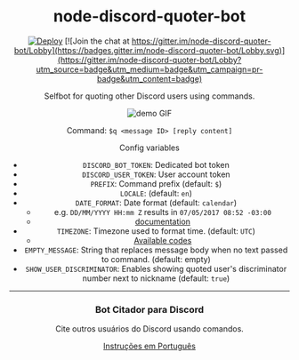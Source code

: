 <div align="center">

# node-discord-quoter-bot

[![Deploy](https://www.herokucdn.com/deploy/button.svg)](https://heroku.com/deploy)
[![Join the chat at https://gitter.im/node-discord-quoter-bot/Lobby](https://badges.gitter.im/node-discord-quoter-bot/Lobby.svg)](https://gitter.im/node-discord-quoter-bot/Lobby?utm_source=badge&utm_medium=badge&utm_campaign=pr-badge&utm_content=badge)

Selfbot for quoting other Discord users using commands.

![demo GIF](https://raw.githubusercontent.com/kelvinss/node-discord-quoter-bot/master/readme/pt_demo.gif)


Command: `$q <message ID> [reply content]`

Config variables
* `DISCORD_BOT_TOKEN`:  Dedicated bot token
* `DISCORD_USER_TOKEN`:  User account token
* `PREFIX`:  Command prefix (default: `$`)
* `LOCALE`:  (default: `en`)
* `DATE_FORMAT`:  Date format (default: `calendar`)
  - e.g. `DD/MM/YYYY HH:mm Z` results in `07/05/2017 08:52 -03:00`
  - [documentation](https://momentjs.com/docs/#/displaying/format/)
* `TIMEZONE`: Timezone used to format time. (default: `UTC`)
  - [Available codes](https://en.wikipedia.org/wiki/List_of_tz_database_time_zones)
* `EMPTY_MESSAGE`: String that replaces message body when no text passed to command. (default: empty)
* `SHOW_USER_DISCRIMINATOR`: Enables showing quoted user's discriminator number next to nickname (default: `true`)


---

### Bot Citador para Discord

Cite outros usuários do Discord usando comandos.

[Instruções em Português](https://github.com/kelvinss/node-discord-quoter-bot/blob/master/README.pt.md)
